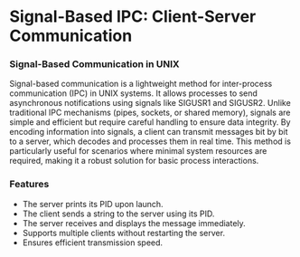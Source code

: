 # Signal-Based IPC: Client-Server Communication

### Signal-Based Communication in UNIX

Signal-based communication is a lightweight method for inter-process communication (IPC) in UNIX systems. 
It allows processes to send asynchronous notifications using signals like SIGUSR1 and SIGUSR2. Unlike traditional IPC mechanisms (pipes, sockets, or shared memory),
signals are simple and efficient but require careful handling to ensure data integrity. By encoding information into signals, a client can transmit messages bit by bit to a server,
which decodes and processes them in real time. This method is particularly useful for scenarios where minimal system resources are required, making it a robust solution for basic process interactions.

### Features

* The server prints its PID upon launch.
* The client sends a string to the server using its PID.
* The server receives and displays the message immediately.
* Supports multiple clients without restarting the server.
* Ensures efficient transmission speed.
